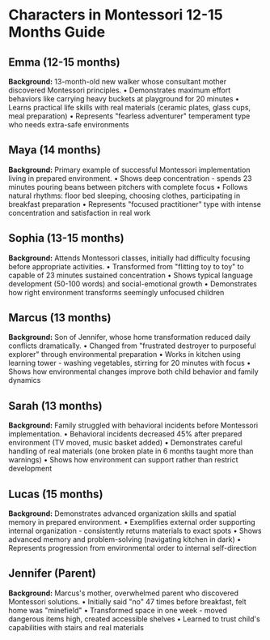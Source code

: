 # Characters in Montessori 12-15 Months Guide

## Emma (12-15 months)
**Background:** 13-month-old new walker whose consultant mother discovered Montessori principles.
• Demonstrates maximum effort behaviors like carrying heavy buckets at playground for 20 minutes
• Learns practical life skills with real materials (ceramic plates, glass cups, meal preparation)
• Represents "fearless adventurer" temperament type who needs extra-safe environments

## Maya (14 months)
**Background:** Primary example of successful Montessori implementation living in prepared environment.
• Shows deep concentration - spends 23 minutes pouring beans between pitchers with complete focus
• Follows natural rhythms: floor bed sleeping, choosing clothes, participating in breakfast preparation
• Represents "focused practitioner" type with intense concentration and satisfaction in real work

## Sophia (13-15 months)
**Background:** Attends Montessori classes, initially had difficulty focusing before appropriate activities.
• Transformed from "flitting toy to toy" to capable of 23 minutes sustained concentration
• Shows typical language development (50-100 words) and social-emotional growth
• Demonstrates how right environment transforms seemingly unfocused children

## Marcus (13 months)
**Background:** Son of Jennifer, whose home transformation reduced daily conflicts dramatically.
• Changed from "frustrated destroyer to purposeful explorer" through environmental preparation
• Works in kitchen using learning tower - washing vegetables, stirring for 20 minutes with focus
• Shows how environmental changes improve both child behavior and family dynamics

## Sarah (13 months)
**Background:** Family struggled with behavioral incidents before Montessori implementation.
• Behavioral incidents decreased 45% after prepared environment (TV moved, music basket added)
• Demonstrates careful handling of real materials (one broken plate in 6 months taught more than warnings)
• Shows how environment can support rather than restrict development

## Lucas (15 months)
**Background:** Demonstrates advanced organization skills and spatial memory in prepared environment.
• Exemplifies external order supporting internal organization - consistently returns materials to exact spots
• Shows advanced memory and problem-solving (navigating kitchen in dark)
• Represents progression from environmental order to internal self-direction

## Jennifer (Parent)
**Background:** Marcus's mother, overwhelmed parent who discovered Montessori solutions.
• Initially said "no" 47 times before breakfast, felt home was "minefield"
• Transformed space in one week - moved dangerous items high, created accessible shelves
• Learned to trust child's capabilities with stairs and real materials